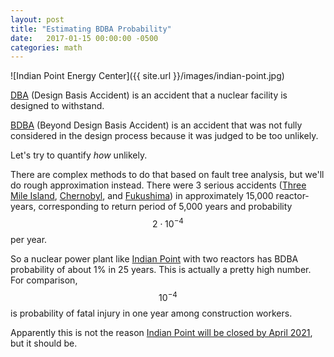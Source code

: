 ```yaml
---
layout: post
title: "Estimating BDBA Probability"
date:   2017-01-15 00:00:00 -0500
categories: math
---
```


![Indian Point Energy Center]({{ site.url }}/images/indian-point.jpg)

[DBA](https://www.nrc.gov/reading-rm/basic-ref/glossary/design-basis-accident.html) (Design Basis Accident) is an accident that a nuclear facility is designed to withstand.

[BDBA](https://www.nrc.gov/reading-rm/basic-ref/glossary/beyond-design-basis-accidents.html) (Beyond Design Basis Accident) is an accident that was not fully considered in the design process because it was judged to be too unlikely.

Let's try to quantify *how* unlikely.

<!--more-->

There are complex methods to do that based on fault tree analysis, but we'll do rough approximation instead. There were 3 serious accidents ([Three Mile Island](https://en.wikipedia.org/wiki/Three_Mile_Island_accident), [Chernobyl](https://en.wikipedia.org/wiki/Chernobyl_disaster), and [Fukushima](https://en.wikipedia.org/wiki/Fukushima_Daiichi_nuclear_disaster)) in approximately 15,000 reactor-years, corresponding to return period of 5,000 years and probability $$2 \cdot 10^{-4}$$ per year.

So a nuclear power plant like [Indian Point](https://en.wikipedia.org/wiki/Indian_Point_Energy_Center) with two reactors has BDBA probability of about 1% in 25 years. This is actually a pretty high number. For comparison, $$10^{-4}$$ is probability of fatal injury in one year among construction workers.

Apparently this is not the reason [Indian Point will be closed by April 2021](https://www.nytimes.com/2017/01/09/nyregion/cuomo-indian-point-nuclear-plant.html), but it should be.